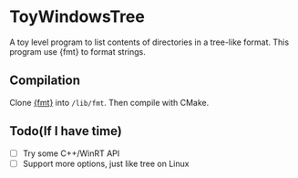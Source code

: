 # ToyWindowsTree

A toy level program to list contents of directories in a tree-like format. 
This program use {fmt} to format strings.

## Compilation

Clone [{fmt}](https://github.com/fmtlib/fmt) into `/lib/fmt`. Then compile with CMake.

## Todo(If I have time)

- [ ] Try some C++/WinRT API
- [ ] Support more options, just like tree on Linux